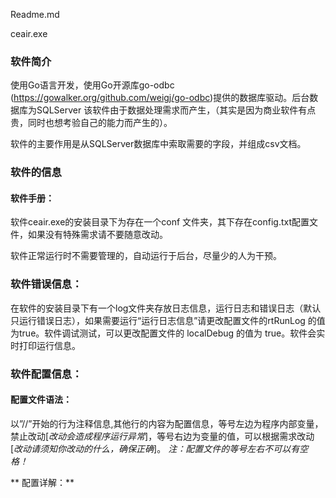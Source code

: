 Readme.md

ceair.exe
### 软件简介

使用Go语言开发，使用Go开源库go-odbc (https://gowalker.org/github.com/weigj/go-odbc)提供的数据库驱动。后台数据库为SQLServer
该软件由于数据处理需求而产生，（其实是因为商业软件有点贵，同时也想考验自己的能力而产生的）。

软件的主要作用是从SQLServer数据库中索取需要的字段，并组成csv文档。

### 软件的信息

#### 软件手册：

软件ceair.exe的安装目录下为存在一个conf 文件夹，其下存在config.txt配置文件，如果没有特殊需求请不要随意改动。

软件正常运行时不需要管理的，自动运行于后台，尽量少的人为干预。

### 软件错误信息：

在软件的安装目录下有一个log文件夹存放日志信息，运行日志和错误日志（默认只运行错误日志），如果需要运行“运行日志信息”请更改配置文件的rtRunLog 的值为true。软件调试测试，可以更改配置文件的 localDebug 的值为 true。软件会实时打印运行信息。

### 软件配置信息：

#### 配置文件语法：
以”//”开始的行为注释信息,其他行的内容为配置信息，等号左边为程序内部变量，禁止改动[*改动会造成程序运行异常*]，等号右边为变量的值，可以根据需求改动 [*改动请须知你改动的什么，确保正确*]。
*注：配置文件的等号左右不可以有空格！*

** 配置详解：**